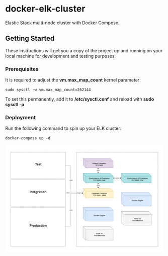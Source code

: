 # docker-elk-cluster
Elastic Stack multi-node cluster with Docker Compose.
## Getting Started

These instructions will get you a copy of the project up and running on your local machine for development and testing purposes.
### Prerequisites

It is required to adjust the **vm.max_map_count** kernel parameter:

```
sudo sysctl -w vm.max_map_count=262144
```
To set this permanently, add it to **/etc/sysctl.conf** and reload with **sudo sysctl -p**

### Deployment

Run the following command to spin up your ELK cluster:

```
docker-compose up -d
```

![Screenshot](multi-node-elk-cluster.png)
